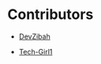 # Contributors

- [DevZibah](https://github.com/DevZibah)

- [Tech-Girl1](https://github.com/Tech-Girl1)

